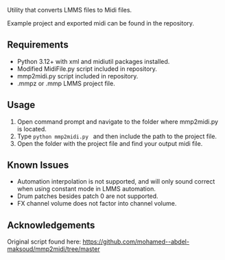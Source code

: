 Utility that converts LMMS files to Midi files.

Example project and exported midi can be found in the repository.

Requirements
---------------
- Python 3.12+ with xml and midiutil packages installed.
- Modified MidiFile.py script included in repository.
- mmp2midi.py script included in repository.
- .mmpz or .mmp LMMS project file.

Usage
---------------
1. Open command prompt and navigate to the folder where mmp2midi.py is located.
2. Type `python mmp2midi.py ` and then include the path to the project file.
3. Open the folder with the project file and find your output midi file.

Known Issues
---------------
- Automation interpolation is not supported, and will only sound correct when using constant mode in LMMS automation.
- Drum patches besides patch 0 are not supported.
- FX channel volume does not factor into channel volume.

Acknowledgements
---------------
Original script found here: https://github.com/mohamed--abdel-maksoud/mmp2midi/tree/master
